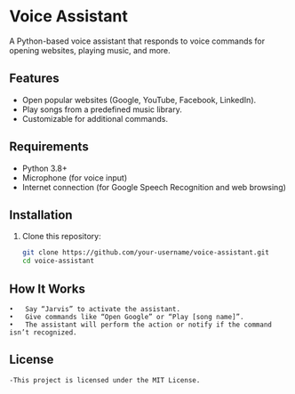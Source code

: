 # Voice Assistant

A Python-based voice assistant that responds to voice commands for opening websites, playing music, and more.

## Features
- Open popular websites (Google, YouTube, Facebook, LinkedIn).
- Play songs from a predefined music library.
- Customizable for additional commands.

## Requirements
- Python 3.8+
- Microphone (for voice input)
- Internet connection (for Google Speech Recognition and web browsing)

## Installation
1. Clone this repository:
   ```bash
   git clone https://github.com/your-username/voice-assistant.git
   cd voice-assistant
## How It Works
	•	Say “Jarvis” to activate the assistant.
	•	Give commands like “Open Google” or “Play [song name]”.
	•	The assistant will perform the action or notify if the command isn’t recognized.

## License
    -This project is licensed under the MIT License.
